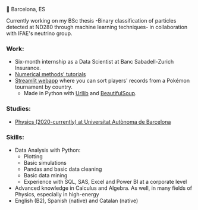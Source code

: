 :round_pushpin: Barcelona, ES

Currently working on my BSc thesis -Binary classification of particles detected at ND280 through machine learning techniques- in collaboration with IFAE's neutrino group.
### Work:
- Six-month internship as a Data Scientist at Banc Sabadell-Zurich Insurance.
- [Numerical methods' tutorials](https://www.kaggle.com/code/carlosherreravzquez/calculating-pi-with-rice-mc-tutorial)
- [Streamlit webapp](https://lentejas1-vgc-records-main-x631ba.streamlit.app/) where you can sort players' records from a Pokémon tournament by country.
  - Made in Python with [Urllib](https://github.com/python/cpython/tree/3.11/Lib/urllib/) and [BeautifulSoup](https://www.crummy.com/software/BeautifulSoup/).

### Studies:
- [Physics (2020-currently) at Universitat Autònoma de Barcelona](https://www.uab.cat/web/estudiar/ehea-degrees/general-information-1216708259085.html?param1=1216102930384)

### Skills:
- Data Analysis with Python:
  - Plotting
  - Basic simulations
  - Pandas and basic data cleaning
  - Basic data mining
  - Experience with SQL, SAS, Excel and Power BI at a corporate level
- Advanced knowledge in Calculus and Algebra. As well, in many fields of Physics, especially in high-energy
- English (B2), Spanish (native) and Catalan (native)
